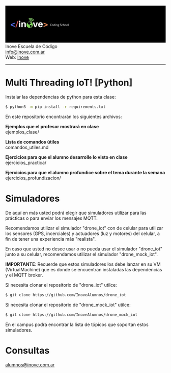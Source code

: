 ![Inove banner](/inove.jpg)
Inove Escuela de Código\
info@inove.com.ar\
Web: [Inove](http://inove.com.ar)

---

# Multi Threading IoT! [Python]
Instalar las dependencias de python para esta clase:
```sh
$ python3 -m pip install -r requirements.txt
```

En este repositorio encontrarán los siguientes archivos:

__Ejemplos que el profesor mostrará en clase__\
ejemplos_clase/

__Lista de comandos útiles__\
comandos_utiles.md

__Ejercicios para que el alumno desarrolle lo visto en clase__\
ejercicios_practica/


__Ejercicios para que el alumno profundice sobre el tema durante la semana__\
ejercicios_profundizacion/

# Simuladores
De aquí en más usted podrá elegir que simuladores utilizar para las prácticas o para enviar los mensajes MQTT.

Recomendamos utilizar el simulador "drone_iot" con de celular para utilizar los sensores (GPS, incerciales) y actuadores (luz y motores) del celular, a fin de tener una experiencia más "realista".

En caso que usted no desee usar o no pueda usar el simulador "drone_iot" junto a su celular, recomendamos utilizar el simulador "drone_mock_iot".

__IMPORTANTE__: Recuerde que estos simuladores los debe lanzar en su VM (VirtualMachine) que es donde se encuentran instaladas las dependencias y el MQTT broker.

Si necesita clonar el repositorio de "drone_iot" utilce:
```sh
$ git clone https://github.com/InoveAlumnos/drone_iot
```

Si necesita clonar el repositorio de "drone_mock_iot" utilce:
```sh
$ git clone https://github.com/InoveAlumnos/drone_mock_iot
```

En el campus podrá encontrar la lista de tópicos que soportan estos simuladores.

# Consultas
alumnos@inove.com.ar

